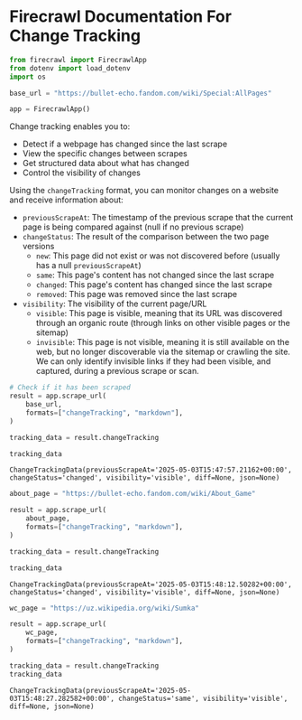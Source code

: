 # Firecrawl Documentation For Change Tracking

```python
from firecrawl import FirecrawlApp
from dotenv import load_dotenv
import os
```

```python
base_url = "https://bullet-echo.fandom.com/wiki/Special:AllPages"

app = FirecrawlApp()
```

Change tracking enables you to:

* Detect if a webpage has changed since the last scrape
* View the specific changes between scrapes
* Get structured data about what has changed
* Control the visibility of changes

Using the `changeTracking` format, you can monitor changes on a website and receive information about:

* `previousScrapeAt`: The timestamp of the previous scrape that the current page is being compared against (null if no previous scrape)
* `changeStatus`: The result of the comparison between the two page versions
  * `new`: This page did not exist or was not discovered before (usually has a null `previousScrapeAt`)
  * `same`: This page's content has not changed since the last scrape
  * `changed`: This page's content has changed since the last scrape
  * `removed`: This page was removed since the last scrape
* `visibility`: The visibility of the current page/URL
  * `visible`: This page is visible, meaning that its URL was discovered through an organic route (through links on other visible pages or the sitemap)
  * `invisible`: This page is not visible, meaning it is still available on the web, but no longer discoverable via the sitemap or crawling the site. We can only identify invisible links if they had been visible, and captured, during a previous scrape or scan.

```python
# Check if it has been scraped
result = app.scrape_url(
    base_url,
    formats=["changeTracking", "markdown"],
)
```

```python
tracking_data = result.changeTracking

tracking_data
```

    ChangeTrackingData(previousScrapeAt='2025-05-03T15:47:57.21162+00:00', changeStatus='changed', visibility='visible', diff=None, json=None)

```python
about_page = "https://bullet-echo.fandom.com/wiki/About_Game"

result = app.scrape_url(
    about_page,
    formats=["changeTracking", "markdown"],
)

tracking_data = result.changeTracking
```

```python
tracking_data
```

    ChangeTrackingData(previousScrapeAt='2025-05-03T15:48:12.50282+00:00', changeStatus='changed', visibility='visible', diff=None, json=None)

```python
wc_page = "https://uz.wikipedia.org/wiki/Sumka"

result = app.scrape_url(
    wc_page,
    formats=["changeTracking", "markdown"],
)

tracking_data = result.changeTracking
tracking_data
```

    ChangeTrackingData(previousScrapeAt='2025-05-03T15:48:27.282582+00:00', changeStatus='same', visibility='visible', diff=None, json=None)

```python

```
